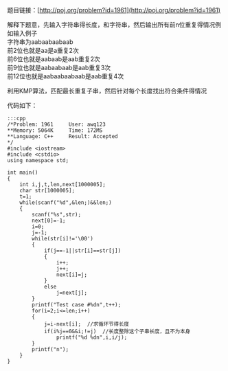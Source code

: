 <!--
.. title: POJ 1961 Period C语言版
.. slug: poj-1961
.. date: 2013-04-07T08:32:25+08:00
.. tags:
.. link:
.. description:
.. type: text
-->

题目链接：[http://poj.org/problem?id=1961](http://poj.org/problem?id=1961)

解释下题意，先输入字符串得长度，和字符串，然后输出所有前n位重复得情况例如输入例子  
字符串为aabaabaabaab  
前2位也就是aa是a重复2次  
前6位也就是aabaab是aab重复2次  
前9位也就是aabaabaab是aab重复3次  
前12位也就是aabaabaabaab是aab重复4次  

利用KMP算法，匹配最长重复子串，然后针对每个长度找出符合条件得情况


代码如下：

	:::cpp
	/*Problem: 1961		User: awq123
	**Memory: 5064K		Time: 172MS
	**Language: C++		Result: Accepted
	*/
	#include <iostream>
	#include <cstdio>
	using namespace std;

	int main()
	{
		int i,j,t,len,next[1000005];
		char str[1000005];
		t=1;
		while(scanf("%d",&len;)&&len;)
		{
			scanf("%s",str);
			next[0]=-1;
			i=0;
			j=-1;
			while(str[i]!='\00')
			{
				if(j==-1||str[i]==str[j])
				{
					i++;
					j++;
					next[i]=j;
				}
				else
					j=next[j];
			}
			printf("Test case #%dn",t++);
			for(i=2;i<=len;i++)
			{
				j=i-next[i];  //求循环节得长度
				if(i%j==0&&i;!=j)  //长度整除这个子串长度，且不为本身
					printf("%d %dn",i,i/j);
			}
			printf("n");
		}
	}